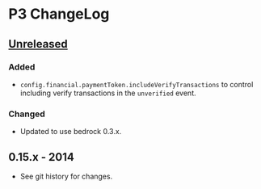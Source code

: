 # P3 ChangeLog

## [Unreleased]

### Added
- `config.financial.paymentToken.includeVerifyTransactions` to control
  including verify transactions in the `unverified` event.

### Changed
- Updated to use bedrock 0.3.x.

## 0.15.x - 2014

- See git history for changes.

[Unreleased]: https://github.com/digitalbazaar/bedrock-idp/compare/0.0.0...HEAD
